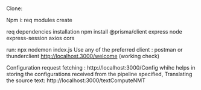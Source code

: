 #

Clone:

Npm i: req modules create

req dependencies installation
npm install @prisma/client express node express-session axios cors

run:
npx nodemon index.js
Use any of the preferred client : postman or thunderclient http://localhost.3000/welcome (working check)

Configuration request fetching : http://localhost:3000/Config whihc helps in storing the configurations received from the pipeline specified,
Translating the source text:  http://localhost:3000/textComputeNMT
